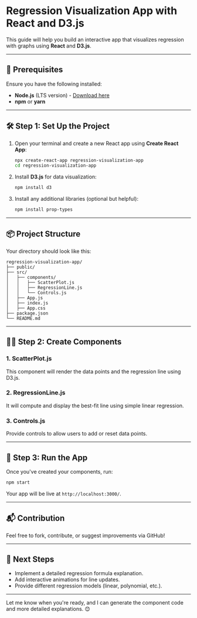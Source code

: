 # Regression Visualization App with React and D3.js

This guide will help you build an interactive app that visualizes regression with graphs using **React** and **D3.js**.

---

## 🚀 Prerequisites
Ensure you have the following installed:
- **Node.js** (LTS version) - [Download here](https://nodejs.org/)
- **npm** or **yarn**

---

## 🛠️ Step 1: Set Up the Project
1. Open your terminal and create a new React app using **Create React App**:
    ```bash
    npx create-react-app regression-visualization-app
    cd regression-visualization-app
    ```

2. Install **D3.js** for data visualization:
    ```bash
    npm install d3
    ```

3. Install any additional libraries (optional but helpful):
    ```bash
    npm install prop-types
    ```

---

## 📦 Project Structure
Your directory should look like this:

```
regression-visualization-app/
├── public/
├── src/
│   ├── components/
│   │   ├── ScatterPlot.js
│   │   ├── RegressionLine.js
│   │   └── Controls.js
│   ├── App.js
│   ├── index.js
│   ├── App.css
├── package.json
└── README.md
```

---

## 🧑‍💻 Step 2: Create Components

### 1. **ScatterPlot.js**
This component will render the data points and the regression line using D3.js.

### 2. **RegressionLine.js**
It will compute and display the best-fit line using simple linear regression.

### 3. **Controls.js**
Provide controls to allow users to add or reset data points.

---

## 🚦 Step 3: Run the App
Once you've created your components, run:
```bash
npm start
```
Your app will be live at `http://localhost:3000/`.

---

## 📬 Contribution
Feel free to fork, contribute, or suggest improvements via GitHub!

---

## 📖 Next Steps
- Implement a detailed regression formula explanation.
- Add interactive animations for line updates.
- Provide different regression models (linear, polynomial, etc.).

---

Let me know when you're ready, and I can generate the component code and more detailed explanations. 😊

